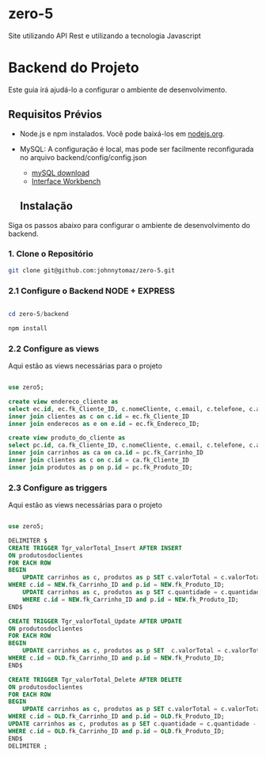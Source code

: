 # zero-5
Site utilizando API Rest e utilizando a tecnologia Javascript

# Backend do Projeto

Este guia irá ajudá-lo a configurar o ambiente de desenvolvimento.

## Requisitos Prévios

- Node.js e npm instalados. Você pode baixá-los em [nodejs.org](https://nodejs.org/).
- MySQL: A configuração é local, mas pode ser facilmente reconfigurada no arquivo backend/config/config.json
    - [mySQL download](https://dev.mysql.com/downloads/installer/)
    - [Interface Workbench](https://dev.mysql.com/downloads/workbench/)

    ## Instalação

Siga os passos abaixo para configurar o ambiente de desenvolvimento do backend.

### 1. Clone o Repositório


```bash
git clone git@github.com:johnnytomaz/zero-5.git
```

### 2.1 Configure o Backend NODE + EXPRESS
```powershell

cd zero-5/backend

npm install 
```

### 2.2 Configure as views
Aqui estão as views necessárias para o projeto
```sql

use zero5;

create view endereco_cliente as 
select ec.id, ec.fk_Cliente_ID, c.nomeCliente, c.email, c.telefone, c.apelido, c.senha, ec.fk_Endereco_ID, e.cep, e.ruaOuAvenida, e.numero, e.complemento from enderecoclientes as ec 
inner join clientes as c on c.id = ec.fk_Cliente_ID
inner join enderecos as e on e.id = ec.fk_Endereco_ID;

create view produto_do_cliente as 
select pc.id, ca.fk_Cliente_ID, c.nomeCliente, c.email, c.telefone, c.apelido, c.senha, pc.fk_Produto_ID, p.nomeProduto, p.descricao, p.preco, p.tamanho, p.imagens, p.origem, pc.fk_Carrinho_ID, ca.quantidade, ca.valorTotal from produtosdoclientes as pc
inner join carrinhos as ca on ca.id = pc.fk_Carrinho_ID
inner join clientes as c on c.id = ca.fk_Cliente_ID
inner join produtos as p on p.id = pc.fk_Produto_ID;
```

### 2.3 Configure as triggers
Aqui estão as views necessárias para o projeto
```sql

use zero5;

DELIMITER $
CREATE TRIGGER Tgr_valorTotal_Insert AFTER INSERT
ON produtosdoclientes
FOR EACH ROW
BEGIN
	UPDATE carrinhos as c, produtos as p SET c.valorTotal = c.valorTotal + p.preco
WHERE c.id = NEW.fk_Carrinho_ID and p.id = NEW.fk_Produto_ID;
	UPDATE carrinhos as c, produtos as p SET c.quantidade = c.quantidade + 1
    WHERE c.id = NEW.fk_Carrinho_ID and p.id = NEW.fk_Produto_ID;
END$

CREATE TRIGGER Tgr_valorTotal_Update AFTER UPDATE
ON produtosdoclientes
FOR EACH ROW
BEGIN
	UPDATE carrinhos as c, produtos as p SET  c.valorTotal = c.valorTotal + NEW.p.preco - OLD.p.preco
WHERE c.id = OLD.fk_Carrinho_ID and p.id = NEW.fk_Produto_ID;
END$

CREATE TRIGGER Tgr_valorTotal_Delete AFTER DELETE
ON produtosdoclientes
FOR EACH ROW
BEGIN
	UPDATE carrinhos as c, produtos as p SET c.valorTotal = c.valorTotal - OLD.p.preco
WHERE c.id = OLD.fk_Carrinho_ID and p.id = OLD.fk_Produto_ID;
UPDATE carrinhos as c, produtos as p SET c.quantidade = c.quantidade - 1
WHERE c.id = OLD.fk_Carrinho_ID and p.id = OLD.fk_Produto_ID;
END$
DELIMITER ;
```


